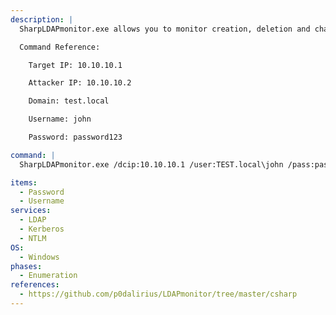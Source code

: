 ```yaml
---
description: |
  SharpLDAPmonitor.exe allows you to monitor creation, deletion and changes to LDAP objects live during your pentest.

  Command Reference:

  	Target IP: 10.10.10.1

  	Attacker IP: 10.10.10.2

  	Domain: test.local

  	Username: john

  	Password: password123

command: |
  SharpLDAPmonitor.exe /dcip:10.10.10.1 /user:TEST.local\john /pass:password123

items:
  - Password
  - Username
services:
  - LDAP
  - Kerberos
  - NTLM
OS:
  - Windows
phases:
  - Enumeration
references:
  - https://github.com/p0dalirius/LDAPmonitor/tree/master/csharp
---
```


